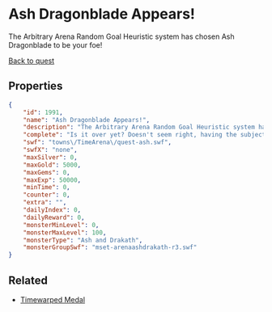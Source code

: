 # Ash Dragonblade Appears!

The Arbitrary Arena Random Goal Heuristic system has chosen Ash Dragonblade to be your foe!

[Back to quest](../quests.md)

## Properties

```json
{
    "id": 1991,
    "name": "Ash Dragonblade Appears!",
    "description": "The Arbitrary Arena Random Goal Heuristic system has chosen Ash Dragonblade to be your foe!",
    "complete": "Is it over yet? Doesn't seem right, having the subject fight a kid.",
    "swf": "towns\/TimeArena\/quest-ash.swf",
    "swfX": "none",
    "maxSilver": 0,
    "maxGold": 5000,
    "maxGems": 0,
    "maxExp": 50000,
    "minTime": 0,
    "counter": 0,
    "extra": "",
    "dailyIndex": 0,
    "dailyReward": 0,
    "monsterMinLevel": 0,
    "monsterMaxLevel": 100,
    "monsterType": "Ash and Drakath",
    "monsterGroupSwf": "mset-arenaashdrakath-r3.swf"
}
```

## Related

- [Timewarped Medal](../items/18514-timewarped-medal.md)

